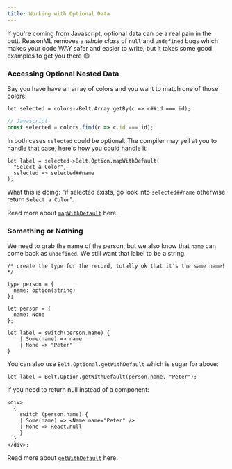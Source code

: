```yaml
---
title: Working with Optional Data
---
```


If you're coming from Javascript, optional data can be a real pain in the butt. ReasonML removes a *whole class* of `null` and `undefined` bugs which makes your code WAY safer and easier to write, but it takes some good examples to get you there :smile:

### Accessing Optional Nested Data

Say you have have an array of colors and you want to match one of those colors:

```reason
let selected = colors->Belt.Array.getBy(c => c##id === id);
```

```javascript
// Javascript
const selected = colors.find(c => c.id === id);
```

In both cases `selected` could be optional. The compiler may yell at you to handle that case, here's how you could handle it:

```reason
let label = selected->Belt.Option.mapWithDefault(
  "Select a Color",
  selected => selected##name
);
```

What this is doing: "if selected exists, go look into `selected##name` otherwise return `Select a Color`".

Read more about [`mapWithDefault`](https://reasonml.org/apis/javascript/latest/belt/option) here.

### Something or Nothing

We need to grab the name of the person, but we also know that `name` can come back as `undefined`. We still want that label to be a string.

```reason
/* create the type for the record, totally ok that it's the same name! */

type person = {
  name: option(string)
};

let person = {
  name: None
};

let label = switch(person.name) {
    | Some(name) => name
    | None => "Peter"
}
```

You can also use `Belt.Optional.getWithDefault` which is sugar for above:

```reason
let label = Belt.Option.getWithDefault(person.name, "Peter");
```

If you need to return null instead of a component:

```
<div>
  {
    switch (person.name) {
    | Some(name) => <Name name="Peter" />
    | None => React.null
    }
  }
</div>;
```

Read more about [`getWithDefault`](https://reasonml.org/apis/javascript/latest/belt/option) here.
